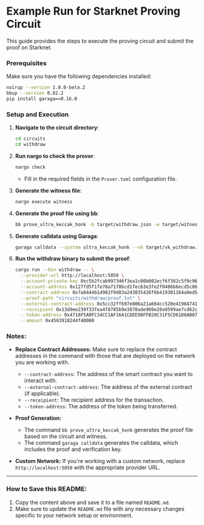 # Example Run for Starknet Proving Circuit

This guide provides the steps to execute the proving circuit and submit the proof on Starknet.

### Prerequisites

Make sure you have the following dependencies installed:

```bash
noirup --version 1.0.0-beta.2
bbup --version 0.82.2
pip install garaga==0.16.0
```

### Setup and Execution

1. **Navigate to the circuit directory**:

   ```bash
   cd circuits
   cd withdraw
   ```

2. **Run nargo to check the prover**:

   ```bash
   nargo check
   ```

   - Fill in the required fields in the `Prover.toml` configuration file.

3. **Generate the witness file**:

   ```bash
   nargo execute witness
   ```

4. **Generate the proof file using bb**:

   ```bash
   bb prove_ultra_keccak_honk -b target/withdraw.json -w target/witness.gz -o target/proof.bin
   ```

5. **Generate calldata using Garaga**:

   ```bash
   garaga calldata --system ultra_keccak_honk --vk target/vk_withdraw.bin --proof target/proof.bin --format starkli > proof.txt
   ```

6. **Run the withdraw binary to submit the proof**:

    ```bash
    cargo run --bin withdraw -- \
      --provider-url http://localhost:5050 \
      --account-private-key 0xc5b2fcab997346f3ea1c00b002ecf6f382c5f9c9659a3894eb783c5320f912 \
      --account-address 0x127fd5f1fe78a71f8bcd1fec63e3fe2f0486b6ecd5c86a0466c3a21fa5cfcec \
      --contract-address 0x7a8444b1d981f9d83a243035426f6b419301164a9ed599a74c8cf87a647c64e \
      --proof-path "circuits/withdraw/proof.txt" \
      --external-contract-address 0x5cc32ff697e806a21a664cc520e4198474108b5bdc0cc616e8ac21e01aec58f \
      --receipient 0x13d9ee239f33fea4f8785b9e3870ade909e20a9599ae7cd62c1c292b73af1b7 \
      --token-address 0x4718F5A0FC34CC1AF16A1CDEE98FFB20C31F5CD61D6AB07201858F4287C938D \
      --amount 0x4563918244f40000
    ```

### Notes:

- **Replace Contract Addresses:** Make sure to replace the contract addresses in the command with those that are deployed on the network you are working with.
  - `--contract-address`: The address of the smart contract you want to interact with.
  - `--external-contract-address`: The address of the external contract (if applicable).
  - `--receipient`: The recipient address for the transaction.
  - `--token-address`: The address of the token being transferred.
- **Proof Generation:**

  - The command `bb prove_ultra_keccak_honk` generates the proof file based on the circuit and witness.
  - The command `garaga calldata` generates the calldata, which includes the proof and verification key.

- **Custom Network:** If you're working with a custom network, replace `http://localhost:5050` with the appropriate provider URL.

---

### How to Save this README:

1. Copy the content above and save it to a file named `README.md`.
2. Make sure to update the `README.md` file with any necessary changes specific to your network setup or environment.
